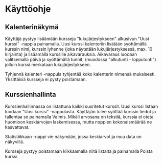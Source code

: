 # Käyttöohje

## Kalenterinäkymä

Käyttäjä pystyy lisäämään kursseja "lukujärjestykseen" alkusivun "Uusi kurssi" -nappia painamalla. Uusi kurssi kalenteriin lisätään syöttämällä kurssin nimi, kurssin lyhenne (joka näytetään lukujärjestyksessä, max. 10 kirjainta) ja lisäämällä kurssille aikavarauksia. Aikavaraus luodaan valitsemalla päivä ja syöttämällä tunnit, (muodossa "alkutunti - lopputunti") jolloin kurssi merkataan lukujärjestykseen. 

Tyhjennä kalenteri -nappula tyhjentää koko kalenterin nimensä mukaisesti. Yksittäisiä kursseja ei pysty poistamaan.

## Kurssienhallinta

Kurssienhallinnassa on listattuna kaikki suoritetut kurssit. 
Uusi kurssi listaan luodaan "Uusi kurssi" -nappulasta. Käyttäjän tulee syöttää kurssin tiedot ja tallentaa se painamalla Valmis. Mikäli arvosana on tekstiä, kurssia ei oteta huomioon keskiarvojen laskemisessa, mutta noppien kokonaismäärää ne kasvattavat. 

Statistiikkaan -nappi vie näkymään, jossa keskiarvot ja muu data on näkyvillä.

Kursseja pystyy poistamaan klikkaamalla niitä listalta ja painamalla Poista kurssi.
